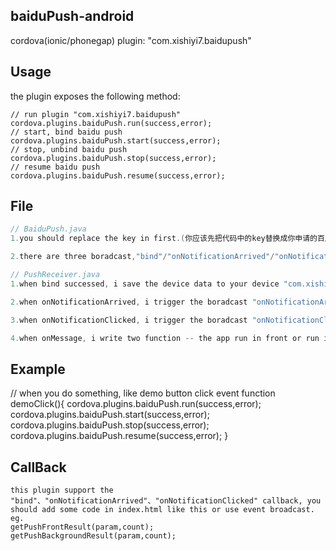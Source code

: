 ## baiduPush-android
cordova(ionic/phonegap) plugin: "com.xishiyi7.baidupush"

## Usage
the plugin exposes the following method:

```javascript(BaiduPush.js)
// run plugin "com.xishiyi7.baidupush"
cordova.plugins.baiduPush.run(success,error);
// start, bind baidu push 
cordova.plugins.baiduPush.start(success,error);
// stop, unbind baidu push 
cordova.plugins.baiduPush.stop(success,error);
// resume baidu push
cordova.plugins.baiduPush.resume(success,error);
```
## File

```java 
// BaiduPush.java
1.you should replace the key in first.(你应该先把代码中的key替换成你申请的百度应用key)

2.there are three boradcast,"bind"/"onNotificationArrived"/"onNotificationClicked". we can use it to callback js in function. (代码里动态注册了三个广播，分别对应“绑定服务”、“消息到达”、“消息点击”,当监听到广播时，我们可以触发相应的广播事件来回调js，可以在相应的js中写操作进行下一步操作)

// PushReceiver.java
1.when bind successed, i save the device data to your device "com.xishiyi7/Files/pushInfo.txt", and then , i trigger the boradcast "bind".(当绑定成功，我把返回的数据存储在设备的"com.xishiyi7/Files/pushInfo.txt"文件中，可以方便用户在js中读取，同时触发绑定广播，方便用户在js中回调相应操作)

2.when onNotificationArrived, i trigger the boradcast "onNotificationArrived".(当消息到达，触发onNotificationArrived，回调js方法)

3.when onNotificationClicked, i trigger the boradcast "onNotificationClicked".(当点击消息，触发onNotificationClicked，回调js方法)

4.when onMessage, i write two function -- the app run in front or run in background.when it run in front,default. when it run in background, i will make a notify to display message,make it looks like "onNotificationArrived".(当使用透传传递消息时，此处有两种走向，应用运行在前台，则默认透传，运行在后台，则自己定义一个消息，让它看起来像是非透传的消息)
```

## Example
// when you do something, like demo button click event
function demoClick(){
  cordova.plugins.baiduPush.run(success,error);
  cordova.plugins.baiduPush.start(success,error);
  cordova.plugins.baiduPush.stop(success,error);
  cordova.plugins.baiduPush.resume(success,error);
}

## CallBack
```
this plugin support the "bind"、"onNotificationArrived"、"onNotificationClicked" callback, you should add some code in index.html like this or use event broadcast. eg.
getPushFrontResult(param,count);
getPushBackgroundResult(param,count);
```
